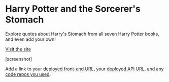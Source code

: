 # Harry Potter and the Sorcerer's Stomach
Explore quotes about Harry's Stomach from all seven Harry Potter books, and even add your own!

[Visit the site](https://hpstomach.firebaseapp.com/)

[screenshot]

Add a link to your [deployed front-end URL](), your [deployed API URL](), and any [code repos you used]().
